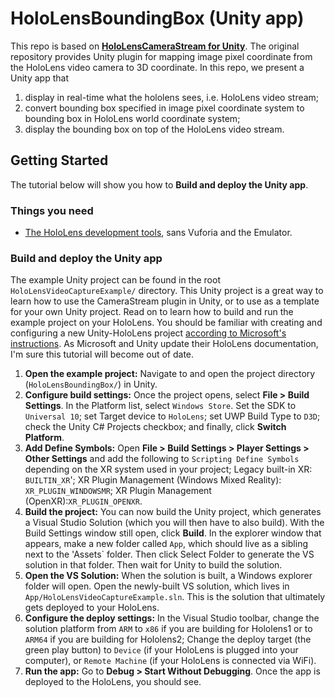 # HoloLensBoundingBox (Unity app)

This repo is based on [**HoloLensCameraStream for Unity**](https://github.com/EnoxSoftware/HoloLensCameraStream). The original repository provides Unity plugin for mapping image pixel coordinate from the HoloLens video camera to 3D coordinate. In this repo, we present a Unity app that 
1. display in real-time what the hololens sees, i.e. HoloLens video stream;
2. convert bounding box specified in image pixel coordinate system to bounding box in HoloLens world coordinate system;
3. display the bounding box on top of the HoloLens video stream.

## Getting Started
The tutorial below will show you how to **Build and deploy the Unity app**.

### Things you need
* [The HoloLens development tools](https://developer.microsoft.com/en-us/windows/mixed-reality/install_the_tools), sans Vuforia and the Emulator.

### Build and deploy the Unity app
The example Unity project can be found in the root `HoloLensVideoCaptureExample/` directory. This Unity project is a great way to learn how to use the CameraStream plugin in Unity, or to use as a template for your own Unity project. Read on to learn how to build and run the example project on your HoloLens. You should be familiar with creating and configuring a new Unity-HoloLens project [according to Microsoft's instructions](https://developer.microsoft.com/en-us/windows/mixed-reality/holograms_100). As Microsoft and Unity update their HoloLens documentation, I'm sure this tutorial will become out of date.
1. **Open the example project:** Navigate to and open the project directory (`HoloLensBoundingBox/`) in Unity.
2. **Configure build settings:** Once the project opens, select **File > Build Settings**. In the Platform list, select `Windows Store`. Set the SDK to `Universal 10`; set Target device to `HoloLens`; set UWP Build Type to `D3D`; check the Unity C# Projects checkbox; and finally, click **Switch Platform**.
3. **Add Define Symbols:** Open **File > Build Settings > Player Settings > Other Settings** and add the following to `Scripting Define Symbols` depending on the XR system used in your project; Legacy built-in XR: `BUILTIN_XR`'; XR Plugin Management (Windows Mixed Reality): `XR_PLUGIN_WINDOWSMR`; XR Plugin Management (OpenXR):`XR_PLUGIN_OPENXR`.
4. **Build the project:** You can now build the Unity project, which generates a Visual Studio Solution (which you will then have to also build). With the Build Settings window still open, click **Build**. In the explorer window that appears, make a new folder called `App`, which should live as a sibling next to the 'Assets` folder. Then click Select Folder to generate the VS solution in that folder. Then wait for Unity to build the solution.
5. **Open the VS Solution:** When the solution is built, a Windows explorer folder will open. Open the newly-built VS solution, which lives in `App/HoloLensVideoCaptureExample.sln`. This is the solution that ultimately gets deployed to your HoloLens.
6. **Configure the deploy settings:** In the Visual Studio toolbar, change the solution platform from `ARM` to `x86` if you are building for Hololens1 or to `ARM64` if you are building for Hololens2; Change the deploy target (the green play button) to `Device` (if your HoloLens is plugged into your computer), or `Remote Machine` (if your HoloLens is connected via WiFi).
7. **Run the app:** Go to **Debug > Start Without Debugging**. Once the app is deployed to the HoloLens, you should see.
